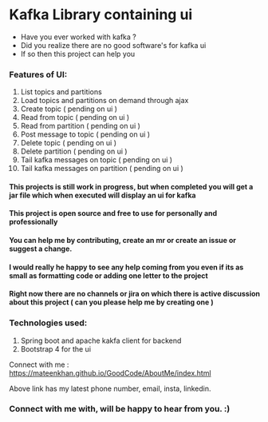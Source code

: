 # Kafka Library containing ui

- Have you ever worked with kafka ?
- Did you realize there are no good software's for kafka ui 
- If so then this project can help you

### Features of UI:
1. List topics and partitions
2. Load topics and partitions on demand through ajax
3. Create topic ( pending on ui )
4. Read from topic ( pending on ui )
5. Read from partition ( pending on ui )
6. Post message to topic ( pending on ui )
7. Delete topic ( pending on ui )
8. Delete partition ( pending on ui )
9. Tail kafka messages on topic ( pending on ui )
10. Tail kafka messages on partition ( pending on ui )


#### This projects is still work in progress, but when completed you will get a jar file which when executed will display an ui for kafka
#### This project is open source and free to use for personally and professionally
#### You can help me by contributing, create an mr or create an issue or suggest a change.
#### I would really he happy to see any help coming from you even if its as small as formatting code or adding one letter to the project
#### Right now there are no channels or jira on which there is active discussion about this project ( can you please help me by creating one ) 


### Technologies used: 
1. Spring boot and apache kakfa client for backend
2. Bootstrap 4 for the ui


Connect with me : https://mateenkhan.github.io/GoodCode/AboutMe/index.html 

Above link has my latest phone number, email, insta, linkedin. 

### Connect with me with, will be happy to hear from you. :) 



